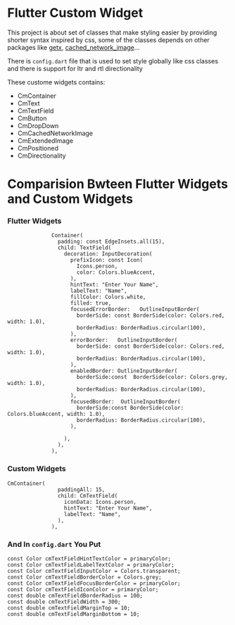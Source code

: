 <h1>
Flutter Custom Widget
</h1>
<p>This project is about set of classes that make styling easier by providing shorter syntax inspired by css, some of the classes depends on other packages like <a href="https://pub.dev/packages/get">getx</a>, <a href="https://pub.dev/packages/cached_network_image">cached_network_image</a>...</p>
<p>There is <code>config.dart</code> file that is used to set style globally like css classes and there is support for ltr and rtl directionality</p>
<p>
These custome widgets contains:
<ul>
<li>CmContainer</li>
<li>CmText</li>
<li>CmTextField</li>
<li>CmButton</li>
<li>CmDropDown</li>
<li>CmCachedNetworkImage</li>
<li>CmExtendedImage</li>
<li>CmPositioned</li>
<li>CmDirectionality</li>
</ul>
</p>

<h1>Comparision Bwteen Flutter Widgets and Custom Widgets</h1>
<h3>Flutter Widgets</h3>

```
              Container(
                padding: const EdgeInsets.all(15),
                child: TextField(
                  decoration: InputDecoration(
                    prefixIcon: const Icon(
                      Icons.person,
                      color: Colors.blueAccent,
                    ),
                    hintText: "Enter Your Name",
                    labelText: "Name",
                    fillColor: Colors.white,
                    filled: true,
                    focusedErrorBorder:   OutlineInputBorder(
                      borderSide: const BorderSide(color: Colors.red, width: 1.0),
                      borderRadius: BorderRadius.circular(100),
                    ),
                    errorBorder:   OutlineInputBorder(
                      borderSide: const BorderSide(color: Colors.red, width: 1.0),
                      borderRadius: BorderRadius.circular(100),
                    ),
                    enabledBorder: OutlineInputBorder(
                      borderSide:const  BorderSide(color: Colors.grey, width: 1.0),
                      borderRadius: BorderRadius.circular(100),
                    ),
                    focusedBorder:  OutlineInputBorder(
                      borderSide:const BorderSide(color: Colors.blueAccent, width: 1.0),
                      borderRadius: BorderRadius.circular(100),
                    ),

                  ),
                ),
              ),
  ```
  
<h3>Custom Widgets</h3>              

```
CmContainer(
                paddingAll: 15,
                child: CmTextField(
                  iconData: Icons.person,
                  hintText: "Enter Your Name",
                  labelText: "Name",
                ),
              ),
```
<h3>And In <code>config.dart</code> You Put</h3>

```
const Color cmTextFieldHintTextColor = primaryColor;
const Color cmTextFieldLabelTextColor = primaryColor;
const Color cmTextFieldInputColor = Colors.transparent;
const Color cmTextFieldBorderColor = Colors.grey;
const Color cmTextFieldFocusBorderColor = primaryColor;
const Color cmTextFieldIconColor = primaryColor;
const double cmTextFieldBorderRadius = 100;
const double cmTextFieldWidth = 300;
const double cmTextFieldMarginTop = 10;
const double cmTextFieldMarginBottom = 10;
```
